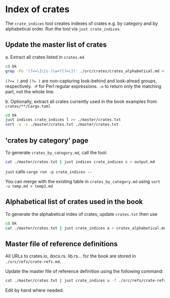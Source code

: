 # Index of crates

The `crate_indices` tool creates indexes of crates e.g. by category and by alphabetical order.
Run the tool via `just crate_indices`.

## Update the master list of crates

a. Extract all crates listed in `crates.md`

```sh
cd bk
grep -Po '(?<=\]\[c-)\w+?(?=\])' ./src/crates/crates_alphabetical.md >> ./master/crates.txt
```

`(?<= )` and `(?= )` are non-capturing look-behind and look-ahead groups, respectively.
`-P` for Perl regular expressions.
`-o` to return only the matching part, not the whole line.

b. Optionally, extract all crates currently used in the book examples from `crates/**/Cargo.toml`

```sh
cd bk
just indices crate_indices l >> ./master/crates.txt
sort -u -o ./master/crates.txt ./master/crates.txt
```

## 'crates by category' page

To generate `crates_by_category.md`, call the tool:

```sh
cat ./master/crates.txt | just indices crate_indices c > output.md
```

`just` calls `cargo run -p crate_indices --`

You can merge with the existing table in `crates_by_category.md` using `sort -u temp.md > temp2.md`

## Alphabetical list of crates used in the book

To generate the alphabetical index of crates, update `crates.txt` then use

```sh
cd bk
cat ./master/crates.txt | just crate_indices a > crates_alphabetical.md
```

## Master file of reference definitions

All URLs to crates.io, docs.rs. lib.rs... for the book are stored in `./src/refs/crate-refs.md`.

Update the master file of reference definition using the following command:

```sh
cat ./master/crates.txt | just crate_indices u -f ./src/refs/crate-refs.md
```

Edit by hand where needed.
